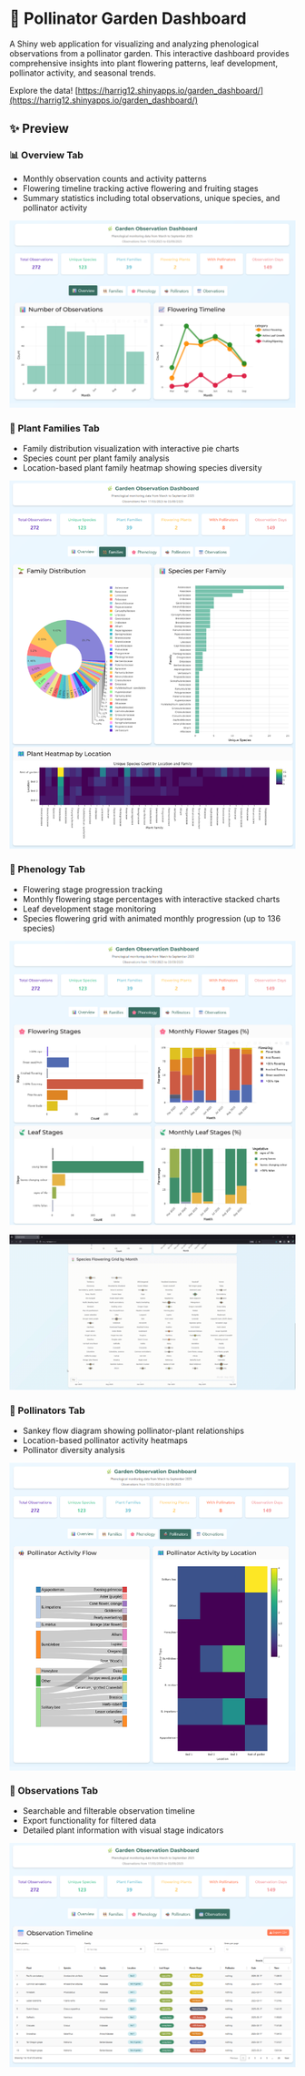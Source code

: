 # 🌿 Pollinator Garden Dashboard

A Shiny web application for visualizing and analyzing phenological observations from a pollinator garden. This interactive dashboard provides comprehensive insights into plant flowering patterns, leaf development, pollinator activity, and seasonal trends.

Explore the data! [https://harrig12.shinyapps.io/garden_dashboard/](https://harrig12.shinyapps.io/garden_dashboard/)


## ✨ Preview

### 📊 Overview Tab
- Monthly observation counts and activity patterns
- Flowering timeline tracking active flowering and fruiting stages
- Summary statistics including total observations, unique species, and pollinator activity

![](overview.png)

### 👯 Plant Families Tab
- Family distribution visualization with interactive pie charts
- Species count per plant family analysis
- Location-based plant family heatmap showing species diversity

![](families.png)

### 🌸 Phenology Tab
- Flowering stage progression tracking
- Monthly flowering stage percentages with interactive stacked charts
- Leaf development stage monitoring
- Species flowering grid with animated monthly progression (up to 136 species)

![](phenology_1.png)

![](phenology_2.gif)

### 🐝 Pollinators Tab
- Sankey flow diagram showing pollinator-plant relationships
- Location-based pollinator activity heatmaps
- Pollinator diversity analysis

![](pollinators.png)

### 📆 Observations Tab
- Searchable and filterable observation timeline
- Export functionality for filtered data
- Detailed plant information with visual stage indicators

![](table.png)
